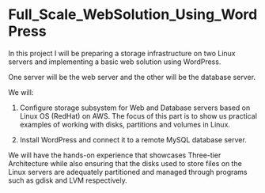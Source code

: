 # Full_Scale_WebSolution_Using_WordPress
In this project I will be preparing a storage infrastructure on two Linux servers and implementing a basic web solution using WordPress.

One server will be the web server and the other will be the database server.

We will:
1. Configure storage subsystem for Web and Database servers based on Linux OS (RedHat) on AWS. The focus of this part is to show us practical examples of working with disks, partitions and volumes in Linux.

2. Install WordPress and connect it to a remote MySQL database server. 

We will have the hands-on experience that showcases Three-tier Architecture while also ensuring that the disks used to store files on the Linux servers are adequately partitioned and managed through programs such as gdisk and LVM respectively.
